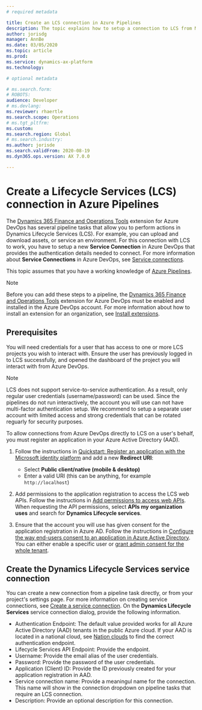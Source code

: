 ```yaml
---
# required metadata

title: Create an LCS connection in Azure Pipelines
description: The topic explains how to setup a connection to LCS from Microsoft Azure DevOps.
author: jorisdg
manager: AnnBe
ms.date: 03/05/2020
ms.topic: article
ms.prod: 
ms.service: dynamics-ax-platform
ms.technology: 

# optional metadata

# ms.search.form: 
# ROBOTS: 
audience: Developer
# ms.devlang: 
ms.reviewer: rhaertle
ms.search.scope: Operations
# ms.tgt_pltfrm: 
ms.custom:
ms.search.region: Global
# ms.search.industry: 
ms.author: jorisde
ms.search.validFrom: 2020-08-19
ms.dyn365.ops.version: AX 7.0.0

---
```


# Create a Lifecycle Services (LCS) connection in Azure Pipelines

The [Dynamics 365 Finance and Operations Tools](https://marketplace.visualstudio.com/items?itemName=Dyn365FinOps.dynamics365-finops-tools) extension for Azure DevOps has several pipeline tasks that allow you to perform actions in Dynamics Lifecycle Services (LCS). For example, you can upload and download assets, or service an environment. For this connection with LCS to work, you have to setup a new **Service Connection** in Azure DevOps that provides the authentication details needed to connect. For more information about **Service Connections** in Azure DevOps, see [Service connections](https://docs.microsoft.com/azure/devops/pipelines/library/service-endpoints?view=azure-devops).

This topic assumes that you have a working knowledge of [Azure Pipelines](https://docs.microsoft.com/azure/devops/pipelines/get-started/pipelines-get-started?view=azure-devops).

> [!NOTE]
> Before you can add these steps to a pipeline, the [Dynamics 365 Finance and Operations Tools](https://marketplace.visualstudio.com/items?itemName=Dyn365FinOps.dynamics365-finops-tools) extension for Azure DevOps must be enabled and installed in the Azure DevOps account. For more information about how to install an extension for an organization, see [Install extensions](https://docs.microsoft.com/azure/devops/marketplace/install-extension?view=azure-devops&tabs=browser).

## Prerequisites

You will need credentials for a user that has access to one or more LCS projects you wish to interact with. Ensure the user has previously logged in to LCS successfully, and opened the dashboard of the project you will interact with from Azure DevOps.

> [!NOTE]
> LCS does not support service-to-service authentication. As a result, only regular user credentials (username/password) can be used. Since the pipelines do not run interactively, the account you will use can not have multi-factor authentication setup. We recommend to setup a separate user account with limited access and strong credentials that can be rotated reguarly for security purposes.

To allow connections from Azure DevOps directly to LCS on a user's behalf, you must register an application in your Azure Active Directory (AAD).

1. Follow the instructions in [Quickstart: Register an application with the Microsoft identity platform](https://docs.microsoft.com/azure/active-directory/develop/quickstart-register-app) and add a new **Redirect URI**:

    - Select **Public client/native (mobile & desktop)**
    - Enter a valid URI (this can be anything, for example `http://localhost`)

2. Add permissions to the application registration to access the LCS web APIs. Follow the instructions in [Add permissions to access web APIs](https://docs.microsoft.com/azure/active-directory/develop/quickstart-configure-app-access-web-apis#add-permissions-to-access-web-apis). When requesting the API permissions, select **APIs my organization uses** and search for **Dynamics Lifecycle services**.

3. Ensure that the account you will use has given consent for the application registration in Azure AD. Follow the instructions in [Configure the way end-users consent to an application in Azure Active Directory](https://docs.microsoft.com/azure/active-directory/manage-apps/configure-user-consent#grant-admin-consent-to-enterprise-apps-in-the-azure-portal). You can either enable a specific user or [grant admin consent for the whole tenant](https://docs.microsoft.com/azure/active-directory/manage-apps/configure-user-consent#grant-admin-consent-to-enterprise-apps-in-the-azure-portal).

## Create the Dynamics Lifecycle Services service connection

You can create a new connection from a pipeline task directly, or from your project's settings page. For more information on creating service connections, see [Create a service connection](https://docs.microsoft.com/azure/devops/pipelines/library/service-endpoints?view=azure-devops). On the **Dynamics Lifecycle Services** service connection dialog, provide the following information.

- Authentication Endpoint: The default value provided works for all Azure Active Directory (AAD) tenants in the public Azure cloud. If your AAD is located in a national cloud,  see [Nation clouds](https://docs.microsoft.com/azure/active-directory/develop/authentication-national-cloud) to find the correct authentication endpoint.
- Lifecycle Services API Endpoint: Provide the endpoint.
- Username: Provide the email alias of the user credentials.
- Password: Provide the password of the user credentials.
- Application (Client) ID: Provide the ID previously created for your application registration in AAD.
- Service connection name: Provide a meaningul name for the connection. This name will show in the connection dropdown on pipeline tasks that require an LCS connection.
- Description: Provide an optional description for this connection.

